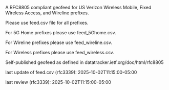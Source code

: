 A RFC8805 compliant geofeed for US Verizon Wireless Mobile, Fixed Wireless Access, and Wireline prefixes. 

Please use feed.csv file for all prefixes.

For 5G Home prefixes please use feed_5Ghome.csv.

For Wireline prefixes please use feed_wireline.csv.

For Wireless prefixes please use feed_wireless.csv.

Self-published geofeed as defined in datatracker.ietf.org/doc/html/rfc8805

last update of feed.csv (rfc3339): 2025-10-02T11:15:00-05:00

last review (rfc3339): 2025-10-02T11:15:00-05:00